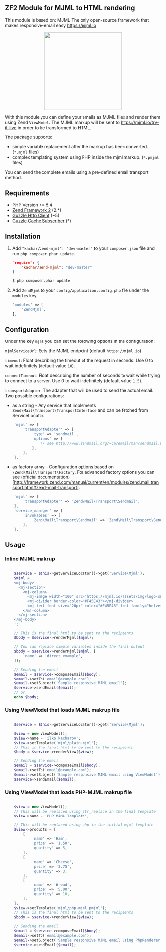 ## ZF2 Module for MJML to HTML rendering

This module is based on: MJML
The only open-source framework that makes responsive-email easy https://mjml.io

<p align="center">
  <a href="https://github.com/mjmlio/mjml" target="_blank">
    <img width="250"src="https://cloud.githubusercontent.com/assets/6558790/12672296/7b66d8cc-c675-11e5-805d-c6d196320537.png">
  </a>
</p>

With this module you can define your emails as MJML files and render them using Zend `ViewModel`.
The MJML markup will be sent to https://mjml.io/try-it-live in order to be transformed to HTML.

The package supports:
- simple variable replacement after the markup has been converted. (`*.mjml` files)
- complex templating system using PHP inside the mjml markup. (`*.pmjml` files)

You can send the complete emails using a pre-defined email transport method.

## Requirements

* PHP Version >= 5.4
* [Zend Framework 2](https://github.com/zendframework/zf2) (2.*)
* [Guzzle Http Client](https://github.com/guzzle/guzzle) (~5)
* [Guzzle Cache Subscriber](https://github.com/guzzle/cache-subscriber) (*)

## Installation

 1. Add `"kachar/zend-mjml": "dev-master"` to your `composer.json` file and run `php composer.phar update`.

    ```json
    "require": {
        "kachar/zend-mjml": "dev-master"
    }
    ```
    ```bash
    $ php composer.phar update
    ```

 2. Add `ZendMjml` to your `config/application.config.php` file under the `modules` key.

    ```php
    'modules' => [
        'ZendMjml',
    ],
    ```

## Configuration

Under the key `mjml` you can set the following options in the configuration:

`mjmlServiceUrl`:
Sets the MJML endpoint (default `https://mjml.io`)

`timeout`:
Float describing the timeout of the request in seconds. Use 0 to wait indefinitely (default value `10`).

`connectTimeout`:
Float describing the number of seconds to wait while trying to connect to a server. Use 0 to wait indefinitely (default value `1.5`).

`transportAdapter`:
The adapter that will be used to send the actual email. Two possible configurations:
* as a string - Any service that implements `Zend\Mail\Transport\TransportInterface` and can be fetched from ServiceLocator.
```php
    'mjml' => [
        'transportAdapter' => [
            'type' => 'sendmail',
            'options' => [
                // see http://www.sendmail.org/~ca/email/man/sendmail.html
            ],
        ],
    ],
```
* as factory array - Configuration options based on `\Zend\Mail\Transport\Factory`. For advanced factory options you can see (official documentation)[http://framework.zend.com/manual/current/en/modules/zend.mail.transport.html#zend-mail-transport].
```php
    'mjml' => [
        'transportAdapter' => 'Zend\Mail\Transport\Sendmail',
    ],
    'service_manager' => [
        'invokables' => [
            'Zend\Mail\Transport\Sendmail' => 'Zend\Mail\Transport\Sendmail',
        ],
    ],
```

## Usage

### Inline MJML makrup
```php

    $service = $this->getServiceLocator()->get('Service\Mjml');
    $mjml = '
    <mj-body>
      <mj-section>
        <mj-column>
          <mj-image width="100" src="https://mjml.io/assets/img/logo-small.png"></mj-image>
          <mj-divider border-color="#F45E43"></mj-divider>
          <mj-text font-size="20px" color="#F45E43" font-family="helvetica">Hello {{ name }}</mj-text>
        </mj-column>
      </mj-section>
    </mj-body>
    ';

    // This is the final html to be sent to the recipients
    $body = $service->renderMjml($mjml);

    // You can replace simple variables inside the final output
    $body = $service->renderMjml($mjml, [
        'name' => 'direct example',
    ]);

    // Sending the email
    $email = $service->composeEmail($body);
    $email->setTo('email@example.com');
    $email->setSubject('Sample responsive MJML email');
    $service->sendEmail($email);
    // or
    echo $body;
```

### Using ViewModel that loads MJML makrup file
```php

    $service = $this->getServiceLocator()->get('Service\Mjml');

    $view = new ViewModel();
    $view->name = 'ilko kacharov';
    $view->setTemplate('mjml/plain.mjml');
    // This is the final html to be sent to the recipients
    $body = $service->renderView($view);

    // Sending the email
    $email = $service->composeEmail($body);
    $email->setTo('email@example.com');
    $email->setSubject('Sample responsive MJML email using ViewModel');
    $service->sendEmail($email);
```

### Using ViewModel that loads PHP-MJML makrup file
```php

    $view = new ViewModel();
    // This will be replaced using str_replace in the final template
    $view->name = 'PHP MJML Template';

    // This will be replaced using php in the initial mjml template
    $view->products = [
        [
            'name' => 'Ham',
            'price' => '1.50',
            'quantity' => 5,
        ],
        [
            'name' => 'Cheese',
            'price' => '3.75',
            'quantity' => 3,
        ],
        [
            'name' => 'Bread',
            'price' => '5.00',
            'quantity' => 10,
        ],
    ];
    $view->setTemplate('mjml/php-mjml.pmjml');
    // This is the final html to be sent to the recipients
    $body = $service->renderView($view);

    // Sending the email
    $email = $service->composeEmail($body);
    $email->setTo('email@example.com');
    $email->setSubject('Sample responsive MJML email using PhpRenderer');
    $service->sendEmail($email);
```